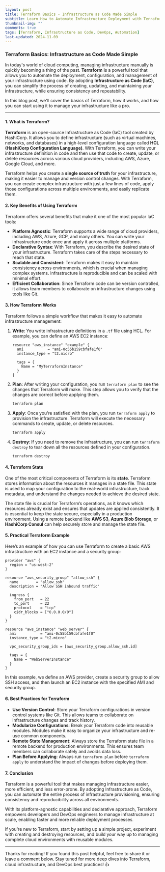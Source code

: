 ```yaml
---
layout: post
title: Terraform Basics - Infrastructure as Code Made Simple
subtitle: Learn How to Automate Infrastructure Deployment with Terraform
thumbnail-img: ""
comments: true
tags: [Terraform, Infrastructure as Code, DevOps, Automation]
last-updated: 2024-11-09
---
```


### Terraform Basics: Infrastructure as Code Made Simple

In today's world of cloud computing, managing infrastructure manually is quickly becoming a thing of the past. **Terraform** is a powerful tool that allows you to automate the deployment, configuration, and management of your infrastructure using code. By adopting **Infrastructure as Code (IaC)**, you can simplify the process of creating, updating, and maintaining your infrastructure, while ensuring consistency and repeatability.

In this blog post, we'll cover the basics of Terraform, how it works, and how you can start using it to manage your infrastructure like a pro.

---

#### 1. What is Terraform?
**Terraform** is an open-source Infrastructure as Code (IaC) tool created by HashiCorp. It allows you to define infrastructure (such as virtual machines, networks, and databases) in a high-level configuration language called **HCL (HashiCorp Configuration Language)**. With Terraform, you can write your infrastructure definition in code and then use that code to create, update, or delete resources across various cloud providers, including AWS, Azure, Google Cloud, and more.

Terraform helps you create a **single source of truth** for your infrastructure, making it easier to manage and version control changes. With Terraform, you can create complex infrastructure with just a few lines of code, apply those configurations across multiple environments, and easily replicate them.

#### 2. Key Benefits of Using Terraform
Terraform offers several benefits that make it one of the most popular IaC tools:

- **Platform Agnostic**: Terraform supports a wide range of cloud providers, including AWS, Azure, GCP, and many others. You can write your infrastructure code once and apply it across multiple platforms.
- **Declarative Syntax**: With Terraform, you describe the desired state of your infrastructure. Terraform takes care of the steps necessary to reach that state.
- **Scalable and Consistent**: Terraform makes it easy to maintain consistency across environments, which is crucial when managing complex systems. Infrastructure is reproducible and can be scaled with minimal effort.
- **Efficient Collaboration**: Since Terraform code can be version controlled, it allows team members to collaborate on infrastructure changes using tools like Git.

#### 3. How Terraform Works
Terraform follows a simple workflow that makes it easy to automate infrastructure management:

1. **Write**: You write infrastructure definitions in a `.tf` file using HCL. For example, you can define an AWS EC2 instance:
   
   ```hcl
   resource "aws_instance" "example" {
     ami           = "ami-0c55b159cbfafe1f0"
     instance_type = "t2.micro"

     tags = {
       Name = "MyTerraformInstance"
     }
   }
   ```

2. **Plan**: After writing your configuration, you run `terraform plan` to see the changes that Terraform will make. This step allows you to verify that the changes are correct before applying them.

   ```bash
   terraform plan
   ```

3. **Apply**: Once you're satisfied with the plan, you run `terraform apply` to provision the infrastructure. Terraform will execute the necessary commands to create, update, or delete resources.

   ```bash
   terraform apply
   ```

4. **Destroy**: If you need to remove the infrastructure, you can run `terraform destroy` to tear down all the resources defined in your configuration.

   ```bash
   terraform destroy
   ```

#### 4. Terraform State
One of the most critical components of Terraform is its **state**. Terraform stores information about the resources it manages in a state file. This state is used to map your configuration to the real-world infrastructure, track metadata, and understand the changes needed to achieve the desired state.

The state file is crucial for Terraform’s operations, as it knows which resources already exist and ensures that updates are applied consistently. It is essential to keep the state secure, especially in a production environment. Using a remote backend like **AWS S3**, **Azure Blob Storage**, or **HashiCorp Consul** can help securely store and manage the state file.

#### 5. Practical Terraform Example
Here’s an example of how you can use Terraform to create a basic AWS infrastructure with an EC2 instance and a security group:

```hcl
provider "aws" {
  region = "us-west-2"
}

resource "aws_security_group" "allow_ssh" {
  name        = "allow_ssh"
  description = "Allow SSH inbound traffic"

  ingress {
    from_port   = 22
    to_port     = 22
    protocol    = "tcp"
    cidr_blocks = ["0.0.0.0/0"]
  }
}

resource "aws_instance" "web_server" {
  ami           = "ami-0c55b159cbfafe1f0"
  instance_type = "t2.micro"

  vpc_security_group_ids = [aws_security_group.allow_ssh.id]

  tags = {
    Name = "WebServerInstance"
  }
}
```

In this example, we define an AWS provider, create a security group to allow SSH access, and then launch an EC2 instance with the specified AMI and security group.

#### 6. Best Practices for Terraform
- **Use Version Control**: Store your Terraform configurations in version control systems like Git. This allows teams to collaborate on infrastructure changes and track history.
- **Modularize Configurations**: Break your Terraform code into reusable modules. Modules make it easy to organize your infrastructure and re-use common components.
- **Remote State Management**: Always store the Terraform state file in a remote backend for production environments. This ensures team members can collaborate safely and avoids data loss.
- **Plan Before Applying**: Always run `terraform plan` before `terraform apply` to understand the impact of changes before deploying them.

#### 7. Conclusion
Terraform is a powerful tool that makes managing infrastructure easier, more efficient, and less error-prone. By adopting Infrastructure as Code, you can automate the entire process of infrastructure provisioning, ensuring consistency and reproducibility across all environments.

With its platform-agnostic capabilities and declarative approach, Terraform empowers developers and DevOps engineers to manage infrastructure at scale, enabling faster and more reliable deployment processes.

If you're new to Terraform, start by setting up a simple project, experiment with creating and destroying resources, and build your way up to managing complete cloud environments with reusable modules.

---

Thanks for reading! If you found this post helpful, feel free to share it or leave a comment below. Stay tuned for more deep dives into Terraform, cloud infrastructure, and DevOps best practices! 👍
